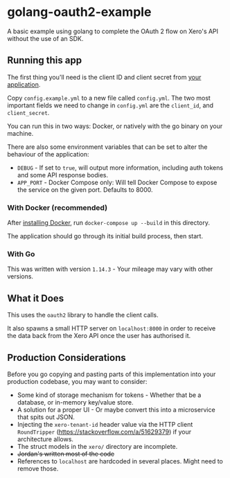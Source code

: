 # golang-oauth2-example
A basic example using golang to complete the OAuth 2 flow on Xero's API without the use of an SDK.

## Running this app

The first thing you'll need is the client ID and client secret from
[your application](https://developer.xero.com/myapps/).

Copy `config.example.yml` to a new file called `config.yml`. The two most important fields we need to change in
`config.yml` are the `client_id`, and `client_secret`.

You can run this in two ways: Docker, or natively with the go binary on your machine.

There are also some environment variables that can be set to alter the behaviour of the application:

* `DEBUG` - If set to `true`, will output more information, including auth tokens and some API response bodies.
* `APP_PORT` - Docker Compose only: Will tell Docker Compose to expose the service on the given port. Defaults to 8000.

### With Docker (recommended)

After [installing Docker](https://docs.docker.com/get-docker/), run `docker-compose up --build` in this directory.

The application should go through its initial build process, then start.

### With Go

This was written with version `1.14.3` - Your mileage may vary with other versions.

## What it Does

This uses the `oauth2` library to handle the client calls.

It also spawns a small HTTP server on `localhost:8000` in order to receive the data back from the Xero API once the user
has authorised it.

## Production Considerations

Before you go copying and pasting parts of this implementation into your production codebase, you may want to consider:

* Some kind of storage mechanism for tokens - Whether that be a database, or in-memory key/value store.
* A solution for a proper UI - Or maybe convert this into a microservice that spits out JSON.
* Injecting the `xero-tenant-id` header value via the HTTP client `RoundTripper` (https://stackoverflow.com/a/51629379)
  if your architecture allows.
* The struct models in the `xero/` directory are incomplete.
* ~~Jordan's written most of the code~~
* References to `localhost` are hardcoded in several places. Might need to remove those.

